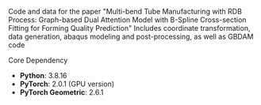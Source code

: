 Code and data for the paper "Multi-bend Tube Manufacturing with RDB Process: Graph-based Dual Attention Model with B-Spline Cross-section Fitting for Forming Quality Prediction"
Includes coordinate transformation, data generation, abaqus modeling and post-processing, as well as GBDAM code

Core Dependency
- **Python**: 3.8.16
- **PyTorch**: 2.0.1 (GPU version)
- **PyTorch Geometric**: 2.6.1
